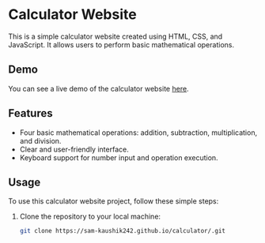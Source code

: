 # Calculator Website

This is a simple calculator website created using HTML, CSS, and JavaScript. It allows users to perform basic mathematical operations.

## Demo

You can see a live demo of the calculator website [here](https://sam-kaushik242.github.io/calculator/).

## Features

- Four basic mathematical operations: addition, subtraction, multiplication, and division.
- Clear and user-friendly interface.
- Keyboard support for number input and operation execution.

## Usage

To use this calculator website project, follow these simple steps:

1. Clone the repository to your local machine:

   ```sh
   git clone https://sam-kaushik242.github.io/calculator/.git
